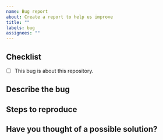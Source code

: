 ```yaml
---
name: Bug report
about: Create a report to help us improve
title: ""
labels: bug
assignees: ""
---
```


<!-- Make sure this bug report is about this repository. -->
<!-- I will close any bug reports that should be raised on the upstream Proton project. -->
<!-- You can put a tick in the checkbox like this: [X] -->

## Checklist

- [ ] This bug is about this repository.

## Describe the bug

## Steps to reproduce

## Have you thought of a possible solution?
